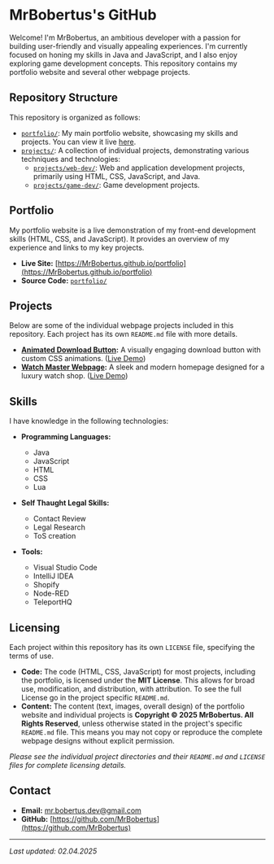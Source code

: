 # MrBobertus's GitHub

Welcome! I'm MrBobertus, an ambitious developer with a passion for building user-friendly and visually appealing experiences.  I'm currently focused on honing my skills in Java and JavaScript, and I also enjoy exploring game development concepts. This repository contains my portfolio website and several other webpage projects.

## Repository Structure

This repository is organized as follows:

*   [`portfolio/`](https://github.com/MrBobertus/MrBobertus.github.io/tree/main/portfolio): My main portfolio website, showcasing my skills and projects. You can view it live [here](https://MrBobertus.github.io/portfolio).
*   [`projects/`](https://github.com/MrBobertus/MrBobertus.github.io/tree/main/projects): A collection of individual projects, demonstrating various techniques and technologies:
    *   [`projects/web-dev/`](https://github.com/MrBobertus/MrBobertus.github.io/tree/main/projects/web-dev): Web and application development projects, primarily using HTML, CSS, JavaScript, and Java.
    *   [`projects/game-dev/`](https://github.com/MrBobertus/MrBobertus.github.io/tree/main/projects/game-dev): Game development projects.

## Portfolio

My portfolio website is a live demonstration of my front-end development skills (HTML, CSS, and JavaScript). It provides an overview of my experience and links to my key projects.

*   **Live Site:** [https://MrBobertus.github.io/portfolio](https://MrBobertus.github.io/portfolio)
*   **Source Code:** [`portfolio/`](https://github.com/MrBobertus/MrBobertus.github.io/tree/main/portfolio)

## Projects

Below are some of the individual webpage projects included in this repository. Each project has its own `README.md` file with more details.

*   **[Animated Download Button](projects/web-dev/animated-download-button/):**  A visually engaging download button with custom CSS animations. ([Live Demo](https://mrbobertus.github.io/projects/web-dev/animated-download-button/))
*   **[Watch Master Webpage](projects/web-dev/watchmaster-web/):**  A sleek and modern homepage designed for a luxury watch shop. ([Live Demo](https://mrbobertus.github.io/projects/web-dev/watchmaster-web/))

## Skills

I have knowledge in the following technologies:

*   **Programming Languages:**
    *   Java
    *   JavaScript
    *   HTML
    *   CSS
    *   Lua

*   **Self Thaught Legal Skills:**
    *   Contact Review
    *   Legal Research
    *   ToS creation
 
*   **Tools:**
    *   Visual Studio Code
    *   IntelliJ IDEA
    *   Shopify
    *   Node-RED
    *   TeleportHQ

## Licensing

Each project within this repository has its own `LICENSE` file, specifying the terms of use.

*   **Code:** The code (HTML, CSS, JavaScript) for most projects, including the portfolio, is licensed under the **MIT License**. This allows for broad use, modification, and distribution, with attribution. To see the full License go in the project specific `README.md`.
*   **Content:** The content (text, images, overall design) of the portfolio website and individual projects is **Copyright © 2025 MrBobertus. All Rights Reserved**, unless otherwise stated in the project's specific `README.md` file. This means you may not copy or reproduce the complete webpage designs without explicit permission.

*Please see the individual project directories and their `README.md` and `LICENSE` files for complete licensing details.*

## Contact

*   **Email:** mr.bobertus.dev@gmail.com
*   **GitHub:** [https://github.com/MrBobertus](https://github.com/MrBobertus)

---

*Last updated: 02.04.2025*
